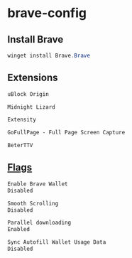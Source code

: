 # brave-config

## Install Brave

```powershell
winget install Brave.Brave
```

## Extensions

```txt
uBlock Origin

Midnight Lizard

Extensity

GoFullPage - Full Page Screen Capture

BeterTTV
```

## [Flags](brave://flags/)

```txt
Enable Brave Wallet
Disabled

Smooth Scrolling
Disabled

Parallel downloading
Enabled

Sync Autofill Wallet Usage Data
Disabled
```
